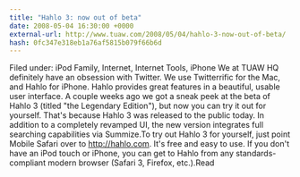 ```yaml
---
title: "Hahlo 3: now out of beta"
date: 2008-05-04 16:30:00 +0000
external-url: http://www.tuaw.com/2008/05/04/hahlo-3-now-out-of-beta/
hash: 0fc347e318eb1a76af5815b079f66b6d
---
```


Filed under: iPod Family, Internet, Internet Tools, iPhone We at TUAW HQ definitely have an obsession with Twitter. We use Twitterrific for the Mac, and Hahlo for iPhone. Hahlo provides great features in a beautiful, usable user interface. A couple weeks ago we got a sneak peek at the beta of Hahlo 3 (titled "the Legendary Edition"), but now you can try it out for yourself. That's because Hahlo 3 was released to the public today. In addition to a completely revamped UI, the new version integrates full searching capabilities via Summize.To try out Hahlo 3 for yourself, just point Mobile Safari over to http://hahlo.com. It's free and easy to use. If you don't have an iPod touch or iPhone, you can get to Hahlo from any standards-compliant modern browser (Safari 3, Firefox, etc.).Read
